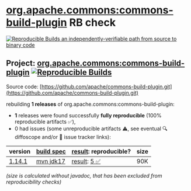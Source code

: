 [org.apache.commons:commons-build-plugin](https://central.sonatype.com/artifact/org.apache.commons/commons-build-plugin/versions) RB check
=======

[![Reproducible Builds](https://reproducible-builds.org/images/logos/rb.svg) an independently-verifiable path from source to binary code](https://reproducible-builds.org/)

## Project: [org.apache.commons:commons-build-plugin](https://central.sonatype.com/artifact/org.apache.commons/commons-build-plugin/versions) [![Reproducible Builds](https://img.shields.io/endpoint?url=https://raw.githubusercontent.com/jvm-repo-rebuild/reproducible-central/master/content/org/apache/commons/commons-build-plugin/badge.json)](https://github.com/jvm-repo-rebuild/reproducible-central/blob/master/content/org/apache/commons/commons-build-plugin/README.md)

Source code: [https://github.com/apache/commons-build-plugin.git](https://github.com/apache/commons-build-plugin.git)

rebuilding **1 releases** of org.apache.commons:commons-build-plugin:
- **1** releases were found successfully **fully reproducible** (100% reproducible artifacts :white_check_mark:),
- 0 had issues (some unreproducible artifacts :warning:, see eventual :mag: diffoscope and/or :memo: issue tracker links):

| version | [build spec](/BUILDSPEC.md) | [result](https://reproducible-builds.org/docs/jvm/): reproducible? | size |
| -- | --------- | ------ | -- |
| [1.14.1](https://central.sonatype.com/artifact/org.apache.commons/commons-build-plugin/1.14.1/pom) | [mvn jdk17](commons-build-plugin-1.14.1.buildspec) | [result](commons-build-plugin-1.14.1.buildinfo): [5 :white_check_mark: ](commons-build-plugin-1.14.1.buildcompare) | 90K |

<i>(size is calculated without javadoc, that has been excluded from reproducibility checks)</i>
